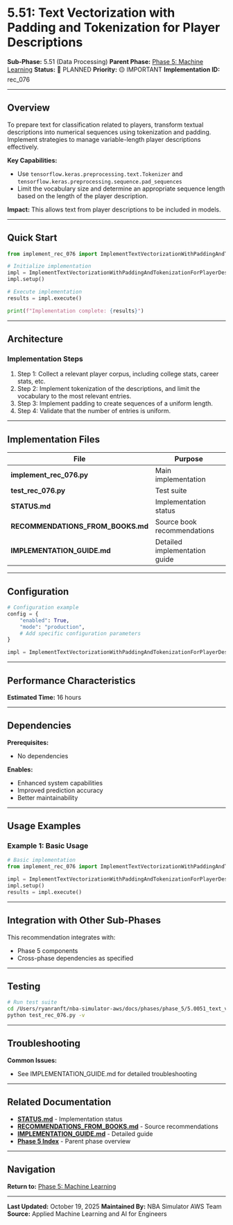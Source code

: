 # 5.51: Text Vectorization with Padding and Tokenization for Player Descriptions

**Sub-Phase:** 5.51 (Data Processing)
**Parent Phase:** [Phase 5: Machine Learning](../PHASE_5_INDEX.md)
**Status:** 🔵 PLANNED
**Priority:** 🟡 IMPORTANT
**Implementation ID:** rec_076

---

## Overview

To prepare text for classification related to players, transform textual descriptions into numerical sequences using tokenization and padding. Implement strategies to manage variable-length player descriptions effectively.

**Key Capabilities:**
- Use `tensorflow.keras.preprocessing.text.Tokenizer` and `tensorflow.keras.preprocessing.sequence.pad_sequences`
- Limit the vocabulary size and determine an appropriate sequence length based on the length of the player description.

**Impact:**
This allows text from player descriptions to be included in models.

---

## Quick Start

```python
from implement_rec_076 import ImplementTextVectorizationWithPaddingAndTokenizationForPlayerDescriptions

# Initialize implementation
impl = ImplementTextVectorizationWithPaddingAndTokenizationForPlayerDescriptions()
impl.setup()

# Execute implementation
results = impl.execute()

print(f"Implementation complete: {results}")
```

---

## Architecture

### Implementation Steps

1. Step 1: Collect a relevant player corpus, including college stats, career stats, etc.
2. Step 2: Implement tokenization of the descriptions, and limit the vocabulary to the most relevant entries.
3. Step 3: Implement padding to create sequences of a uniform length.
4. Step 4: Validate that the number of entries is uniform.

---

## Implementation Files

| File | Purpose |
|------|---------|
| **implement_rec_076.py** | Main implementation |
| **test_rec_076.py** | Test suite |
| **STATUS.md** | Implementation status |
| **RECOMMENDATIONS_FROM_BOOKS.md** | Source book recommendations |
| **IMPLEMENTATION_GUIDE.md** | Detailed implementation guide |

---

## Configuration

```python
# Configuration example
config = {
    "enabled": True,
    "mode": "production",
    # Add specific configuration parameters
}

impl = ImplementTextVectorizationWithPaddingAndTokenizationForPlayerDescriptions(config=config)
```

---

## Performance Characteristics

**Estimated Time:** 16 hours

---

## Dependencies

**Prerequisites:**
- No dependencies

**Enables:**
- Enhanced system capabilities
- Improved prediction accuracy
- Better maintainability

---

## Usage Examples

### Example 1: Basic Usage

```python
# Basic implementation
from implement_rec_076 import ImplementTextVectorizationWithPaddingAndTokenizationForPlayerDescriptions

impl = ImplementTextVectorizationWithPaddingAndTokenizationForPlayerDescriptions()
impl.setup()
results = impl.execute()
```

---

## Integration with Other Sub-Phases

This recommendation integrates with:
- Phase 5 components
- Cross-phase dependencies as specified

---

## Testing

```bash
# Run test suite
cd /Users/ryanranft/nba-simulator-aws/docs/phases/phase_5/5.0051_text_vectorization_with_padding_and_tokenization_for_player_
python test_rec_076.py -v
```

---

## Troubleshooting

**Common Issues:**
- See IMPLEMENTATION_GUIDE.md for detailed troubleshooting

---

## Related Documentation

- **[STATUS.md](STATUS.md)** - Implementation status
- **[RECOMMENDATIONS_FROM_BOOKS.md](RECOMMENDATIONS_FROM_BOOKS.md)** - Source recommendations
- **[IMPLEMENTATION_GUIDE.md](IMPLEMENTATION_GUIDE.md)** - Detailed guide
- **[Phase 5 Index](../PHASE_5_INDEX.md)** - Parent phase overview

---

## Navigation

**Return to:** [Phase 5: Machine Learning](../PHASE_5_INDEX.md)

---

**Last Updated:** October 19, 2025
**Maintained By:** NBA Simulator AWS Team
**Source:** Applied Machine Learning and AI for Engineers
